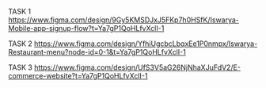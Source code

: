 
TASK 1
https://www.figma.com/design/9Gy5KMSDJxJ5FKp7h0HSfK/Iswarya-Mobile-app-signup-flow?t=Ya7gP1QoHLfvXclI-1


TASK 2
https://www.figma.com/design/YfhiUgcbcLbqxEe1P0nmpx/Iswarya-Restaurant-menu?node-id=0-1&t=Ya7gP1QoHLfvXclI-1


TASK 3
https://www.figma.com/design/UfS3V5aG26NjNhaXJuFdV2/E-commerce-website?t=Ya7gP1QoHLfvXclI-1
